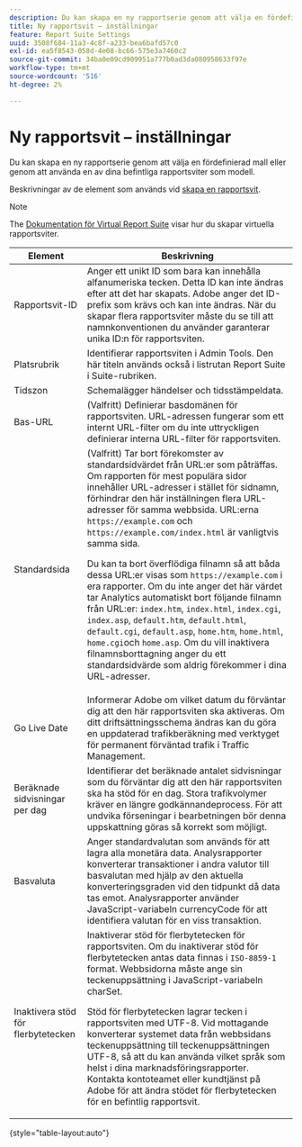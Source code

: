 ```yaml
---
description: Du kan skapa en ny rapportserie genom att välja en fördefinierad mall eller genom att använda en av dina befintliga rapportsviter som modell.
title: Ny rapportsvit – inställningar
feature: Report Suite Settings
uuid: 3508f684-11a3-4c8f-a233-bea6bafd57c0
exl-id: ea5f8543-058d-4e08-bc66-575e3a7460c2
source-git-commit: 34ba0e09cd909951a777b0ad3da080958633f97e
workflow-type: tm+mt
source-wordcount: '516'
ht-degree: 2%

---
```


# Ny rapportsvit – inställningar

Du kan skapa en ny rapportserie genom att välja en fördefinierad mall eller genom att använda en av dina befintliga rapportsviter som modell.

Beskrivningar av de element som används vid [skapa en rapportsvit](/help/admin/admin/c-manage-report-suites/c-new-report-suite/t-create-a-report-suite.md).

>[!NOTE]
>
>The [Dokumentation för Virtual Report Suite](/help/components/vrs/c-workflow-vrs/vrs-create.md) visar hur du skapar virtuella rapportsviter.

| Element | Beskrivning |
| --- | --- |
| Rapportsvit-ID | Anger ett unikt ID som bara kan innehålla alfanumeriska tecken. Detta ID kan inte ändras efter att det har skapats. Adobe anger det ID-prefix som krävs och kan inte ändras.  När du skapar flera rapportsviter måste du se till att namnkonventionen du använder garanterar unika ID:n för rapportsviten. |
| Platsrubrik | Identifierar rapportsviten i Admin Tools. Den här titeln används också i listrutan Report Suite i Suite-rubriken. |
| Tidszon | Schemalägger händelser och tidsstämpeldata. |
| Bas-URL | (Valfritt) Definierar basdomänen för rapportsviten. URL-adressen fungerar som ett internt URL-filter om du inte uttryckligen definierar interna URL-filter för rapportsviten. |
| Standardsida | (Valfritt) Tar bort förekomster av standardsidvärdet från URL:er som påträffas. Om rapporten för mest populära sidor innehåller URL-adresser i stället för sidnamn, förhindrar den här inställningen flera URL-adresser för samma webbsida.  URL:erna `https://example.com` och `https://example.com/index.html` är vanligtvis samma sida.<p> Du kan ta bort överflödiga filnamn så att båda dessa URL:er visas som `https://example.com` i era rapporter. Om du inte anger det här värdet tar Analytics automatiskt bort följande filnamn från URL:er: `index.htm`, `index.html`, `index.cgi`, `index.asp`,  `default.htm`, `default.html`, `default.cgi`, `default.asp`, `home.htm`, `home.html`, `home.cgi`och `home.asp`. Om du vill inaktivera filnamnsborttagning anger du ett standardsidvärde som aldrig förekommer i dina URL-adresser. |
| Go Live Date | Informerar Adobe om vilket datum du förväntar dig att den här rapportsviten ska aktiveras. Om ditt driftsättningsschema ändras kan du göra en uppdaterad trafikberäkning med verktyget för permanent förväntad trafik i Traffic Management. |
| Beräknade sidvisningar per dag | Identifierar det beräknade antalet sidvisningar som du förväntar dig att den här rapportsviten ska ha stöd för en dag. Stora trafikvolymer kräver en längre godkännandeprocess. För att undvika förseningar i bearbetningen bör denna uppskattning göras så korrekt som möjligt. |
| Basvaluta | Anger standardvalutan som används för att lagra alla monetära data. Analysrapporter konverterar transaktioner i andra valutor till basvalutan med hjälp av den aktuella konverteringsgraden vid den tidpunkt då data tas emot. Analysrapporter använder JavaScript-variabeln currencyCode för att identifiera valutan för en viss transaktion. |
| Inaktivera stöd för flerbytetecken | Inaktiverar stöd för flerbytetecken för rapportsviten. Om du inaktiverar stöd för flerbytetecken antas data finnas i `ISO-8859-1` format. Webbsidorna måste ange sin teckenuppsättning i JavaScript-variabeln charSet. <p>Stöd för flerbytetecken lagrar tecken i rapportsviten med UTF-8. Vid mottagande konverterar systemet data från webbsidans teckenuppsättning till teckenuppsättningen UTF-8, så att du kan använda vilket språk som helst i dina marknadsföringsrapporter.  Kontakta kontoteamet eller kundtjänst på Adobe för att ändra stödet för flerbytetecken för en befintlig rapportsvit. |

{style="table-layout:auto"}
